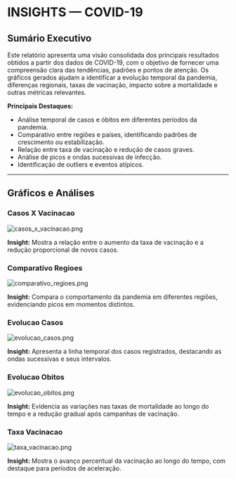 # INSIGHTS — COVID-19

## Sumário Executivo

Este relatório apresenta uma visão consolidada dos principais resultados obtidos a partir dos dados de COVID-19, com o objetivo de fornecer uma compreensão clara das tendências, padrões e pontos de atenção. Os gráficos gerados ajudam a identificar a evolução temporal da pandemia, diferenças regionais, taxas de vacinação, impacto sobre a mortalidade e outras métricas relevantes.

**Principais Destaques:**
- Análise temporal de casos e óbitos em diferentes períodos da pandemia.
- Comparativo entre regiões e países, identificando padrões de crescimento ou estabilização.
- Relação entre taxa de vacinação e redução de casos graves.
- Análise de picos e ondas sucessivas de infecção.
- Identificação de outliers e eventos atípicos.

---

## Gráficos e Análises

### Casos X Vacinacao
![casos_x_vacinacao.png]({repo}/charts/casos_x_vacinacao.png)

**Insight:** Mostra a relação entre o aumento da taxa de vacinação e a redução proporcional de novos casos.

### Comparativo Regioes
![comparativo_regioes.png]({repo}/charts/comparativo_regioes.png)

**Insight:** Compara o comportamento da pandemia em diferentes regiões, evidenciando picos em momentos distintos.

### Evolucao Casos
![evolucao_casos.png]({repo}/charts/evolucao_casos.png)

**Insight:** Apresenta a linha temporal dos casos registrados, destacando as ondas sucessivas e seus intervalos.

### Evolucao Obitos
![evolucao_obitos.png]({repo}/charts/evolucao_obitos.png)

**Insight:** Evidencia as variações nas taxas de mortalidade ao longo do tempo e a redução gradual após campanhas de vacinação.

### Taxa Vacinacao
![taxa_vacinacao.png]({repo}/charts/taxa_vacinacao.png)

**Insight:** Mostra o avanço percentual da vacinação ao longo do tempo, com destaque para períodos de aceleração.

